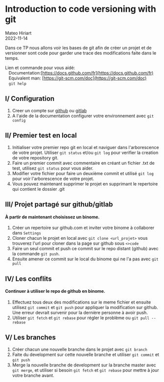 # Introduction to code versioning with git
Mateo Hiriart  
2022-11-14

Dans ce TP nous allons voir les bases de git afin de créer un projet et de versionner
sont code pour garder une trace des modifications faite dans le temps.


Lien et commande pour vous aidé:  
&nbsp;&nbsp; Documentation:[https://docs.github.com/fr](https://docs.github.com/fr)  
&nbsp;&nbsp; Equivalent man: [https://git-scm.com/doc](https://git-scm.com/doc)  
&nbsp;&nbsp; `git help`

## I/ Configuration
1) Creer un compte sur [github](https://github.com/) ou [gitlab](https://gitlab.com)
2) A l'aide de la documentation configurer votre environnement avec `git config`

## II/ Premier test en local

1) Initialiser votre premier repo git en local et naviguer dans l'arborescence de votre projet.
Utiliser ``git status`` et/ou ``git log`` pour verifier la creation de votre repository git.
2) Faire un premier commit avec commentaire en créant un fichier .txt de test, utilisez `git status` pour vous aider.
3) Modifier votre fichier pour faire un deuxième commit et utilisé `git log` pour voir l'arborescence
de votre projet.
4) Vous pouvez maintenant supprimer le projet en supprimant le repertoire qui contient le dossier .git


## III/ Projet partagé sur github/gitlab
#### À partir de maintenant choisissez un binome.

1) Créer un repertoire sur github.com et inviter votre binome à collaborer dans `Settings`
2) Cloner chacun le projet en local avec `git clone <url_projet>` vous trouverez l'url pour cloner dans la page sur github
sous `<>code`
3) Faire un seul commit et push ce commit sur le repo distant (github) avec la commande `git push`.
4) Ensuite amener ce commit sur le local du binome qui ne l'a pas avec `git pull`

## IV/ Les conflits
#### Continuer à utiliser le repo de github en binome.

1) Effectuez tous deux des modifications sur le meme fichier et ensuite utilisez `git commit` et `git push`
pour appliquer la modification sur github. Une erreur devrait survenir pour la dernière personne à avoir push.
2) Utiliser `git fetch` et `git rebase` pour régler le problème ou `git pull --rebase`

## V/ Les branches

1) Créer chacun une nouvelle branche dans le projet avec `git branch` 
2) Faite du development sur cette nouvelle branche et utiliser `git commit` et `git push`
3) Merge la nouvelle branche de development sur la branche master avec `git merge`, et utiliser si besoin  `git fetch` et `git rebase` pour mettre à jour votre branche avant.